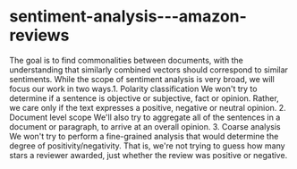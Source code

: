 # sentiment-analysis---amazon-reviews
The goal is to find commonalities between documents, with the understanding that similarly combined vectors should correspond to similar sentiments.  While the scope of sentiment analysis is very broad, we will focus our work in two ways.1. Polarity classification We won't try to determine if a sentence is objective or subjective, fact or opinion. Rather, we care only if the text expresses a positive, negative or neutral opinion.  2. Document level scope We'll also try to aggregate all of the sentences in a document or paragraph, to arrive at an overall opinion.  3. Coarse analysis We won't try to perform a fine-grained analysis that would determine the degree of positivity/negativity. That is, we're not trying to guess how many stars a reviewer awarded, just whether the review was positive or negative.
